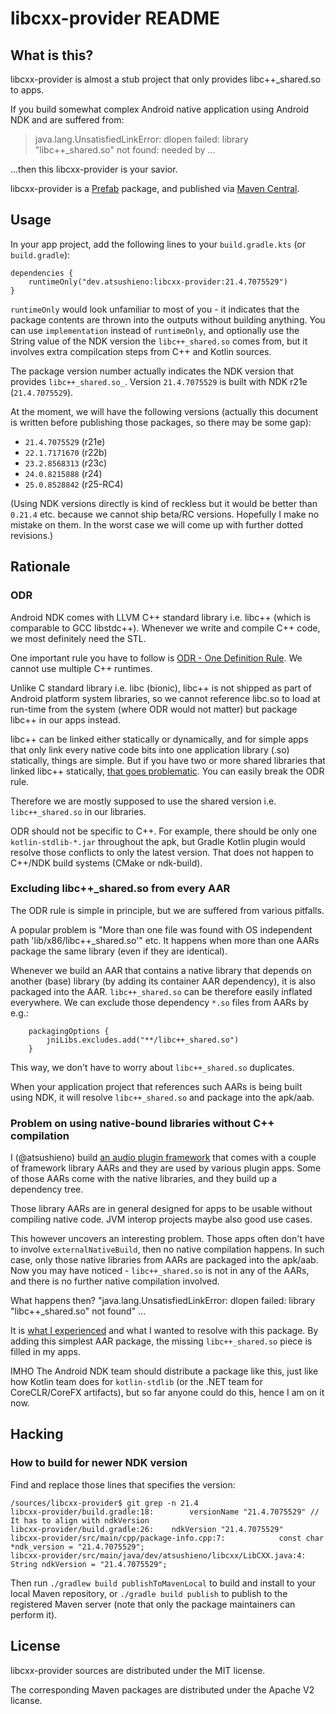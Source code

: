 # libcxx-provider README

## What is this?

libcxx-provider is almost a stub project that only provides libc++_shared.so to apps.

If you build somewhat complex Android native application using Android NDK and are suffered from:

> java.lang.UnsatisfiedLinkError: dlopen failed: library "libc++_shared.so" not found: needed by ...

...then this libcxx-provider is your savior.

libcxx-provider is a [Prefab](https://google.github.io/prefab/) package, and published via [Maven Central](https://repo1.maven.org/maven2/dev/atsushieno/).


## Usage

In your app project, add the following lines to your `build.gradle.kts` (or `build.gradle`):

```
dependencies {
    runtimeOnly("dev.atsushieno:libcxx-provider:21.4.7075529")
}
```

`runtimeOnly` would look unfamiliar to most of you - it indicates that the package contents are thrown into the outputs without building anything. You can use `implementation` instead of `runtimeOnly`, and optionally use the String value of the NDK version the `libc++_shared.so` comes from, but it involves extra compilcation steps from C++ and Kotlin sources.

The package version number actually indicates the NDK version that provides `libc++_shared.so_`. Version `21.4.7075529` is built with NDK r21e (`21.4.7075529`).

At the moment, we will have the following versions (actually this document is written before publishing those packages, so there may be some gap):

- `21.4.7075529` (r21e)
- `22.1.7171670` (r22b)
- `23.2.8568313` (r23c)
- `24.0.8215888` (r24)
- `25.0.8528842` (r25-RC4)

(Using NDK versions directly is kind of reckless but it would be better than `0.21.4` etc. because we cannot ship beta/RC versions. Hopefully I make no mistake on them. In the worst case we will come up with further dotted revisions.)


## Rationale

### ODR

Android NDK comes with LLVM C++ standard library i.e. libc++ (which is comparable to GCC libstdc++). Whenever we write and compile C++ code, we most definitely need the STL.

One important rule you have to follow is [ODR - One Definition Rule](https://developer.android.com/ndk/guides/cpp-support#one_stl_per_app). We cannot use multiple C++ runtimes.

Unlike C standard library i.e. libc (bionic), libc++ is not shipped as part of Android platform system libraries, so we cannot reference libc.so to load at run-time from the system (where ODR would not matter) but package libc++ in our apps instead.

libc++ can be linked either statically or dynamically, and for simple apps that only link every native code bits into one application library (.so) statically, things are simple. But if you have two or more shared libraries that linked libc++ statically, [that goes problematic](https://developer.android.com/ndk/guides/cpp-support#static_runtimes). You can easily break the ODR rule.

Therefore we are mostly supposed to use the shared version i.e. `libc++_shared.so` in our libraries.

ODR should not be specific to C++. For example, there should be only one `kotlin-stdlib-*.jar` throughout the apk, but Gradle Kotlin plugin would resolve those conflicts to only the latest version. That does not happen to C++/NDK build systems (CMake or ndk-build).

### Excluding libc++_shared.so from every AAR

The ODR rule is simple in principle, but we are suffered from various pitfalls.

A popular problem is "More than one file was found with OS independent path 'lib/x86/libc++_shared.so'" etc. It happens when more than one AARs package the same library (even if they are identical).

Whenever we build an AAR that contains a native library that depends on another (base) library (by adding its container AAR dependency), it is also packaged into the AAR. `libc++_shared.so` can be therefore easily inflated everywhere. We can exclude those dependency `*.so` files from AARs by e.g.:

```
    packagingOptions {
        jniLibs.excludes.add("**/libc++_shared.so")
    }
```

This way, we don't have to worry about `libc++_shared.so` duplicates.

When your application project that references such AARs is being built using NDK, it will resolve `libc++_shared.so` and package into the apk/aab.

### Problem on using native-bound libraries without C++ compilation

I (@atsushieno) build [an audio plugin framework](https://github.com/atsushieno/android-audio-plugin-framework/) that comes with a couple of framework library AARs and they are used by various plugin apps. Some of those AARs come with the native libraries, and they build up a dependency tree.

Those library AARs are in general designed for apps to be usable without compiling native code. JVM interop projects maybe also good use cases.

This however uncovers an interesting problem. Those apps often don't have to involve `externalNativeBuild`, then no native compilation happens. In such case, only those native libraries from AARs are packaged into the apk/aab. Now you may have noticed - `libc++_shared.so` is not in any of the AARs, and there is no further native compilation involved.

What happens then? "java.lang.UnsatisfiedLinkError: dlopen failed: library "libc++_shared.so" not found" ...

It is [what I experienced](https://github.com/atsushieno/android-audio-plugin-framework/issues/109) and what I wanted to resolve with this package. By adding this simplest AAR package, the missing `libc++_shared.so` piece is filled in my apps.

IMHO The Android NDK team should distribute a package like this, just like how Kotlin team does for `kotlin-stdlib` (or the .NET team for CoreCLR/CoreFX artifacts), but so far anyone could do this, hence I am on it now.


## Hacking

### How to build for newer NDK version

Find and replace those lines that specifies the version:

```
/sources/libcxx-provider$ git grep -n 21.4
libcxx-provider/build.gradle:18:        versionName "21.4.7075529" // It has to align with ndkVersion
libcxx-provider/build.gradle:26:    ndkVersion "21.4.7075529"
libcxx-provider/src/main/cpp/package-info.cpp:7:            const char *ndk_version = "21.4.7075529";
libcxx-provider/src/main/java/dev/atsushieno/libcxx/LibCXX.java:4:    String ndkVersion = "21.4.7075529";
```

Then run `./gradlew build publishToMavenLocal` to build and install to your local Maven repository, or `./gradle build publish` to publish to the registered Maven server (note that only the package maintainers can perform it).


## License

libcxx-provider sources are distributed under the MIT license.

The corresponding Maven packages are distributed under the Apache V2 licanse.
